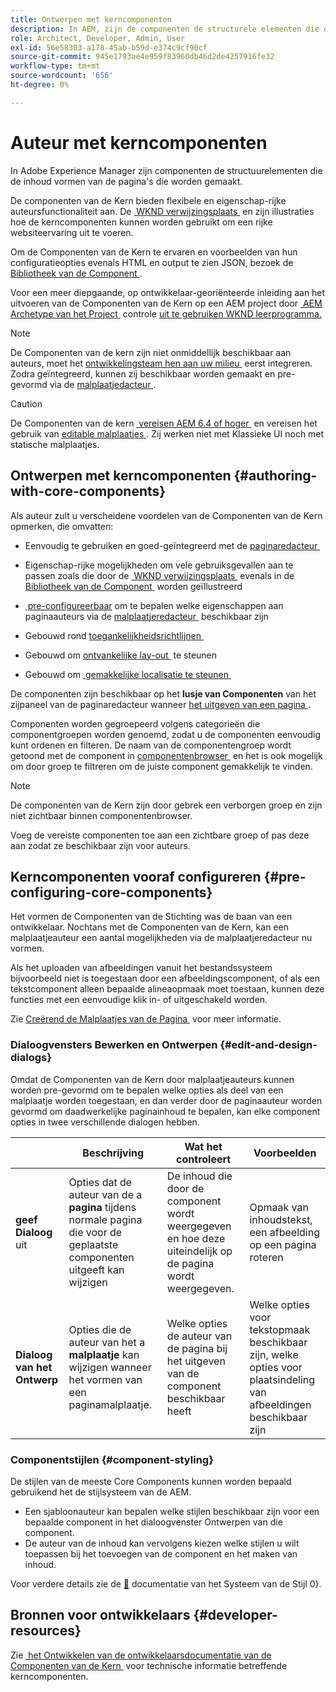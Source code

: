 ```yaml
---
title: Ontwerpen met kerncomponenten
description: In AEM, zijn de componenten de structurele elementen die de inhoud van de pagina's vormen die worden ontworpen - de Componenten van de Kern bieden flexibele en eigenschap-rijke auteursfunctionaliteit aan.
role: Architect, Developer, Admin, User
exl-id: 56e58303-a178-45ab-b59d-e374c9cf90cf
source-git-commit: 945e1793ae4e959f83960db46d2de4257916fe32
workflow-type: tm+mt
source-wordcount: '656'
ht-degree: 0%

---
```


# Auteur met kerncomponenten

In Adobe Experience Manager zijn componenten de structuurelementen die de inhoud vormen van de pagina&#39;s die worden gemaakt.

De componenten van de Kern bieden flexibele en eigenschap-rijke auteursfunctionaliteit aan. De [&#x200B; WKND verwijzingsplaats &#x200B;](https://wknd.site) en zijn illustraties hoe de kerncomponenten kunnen worden gebruikt om een rijke websiteervaring uit te voeren.

Om de Componenten van de Kern te ervaren en voorbeelden van hun configuratieopties evenals HTML en output te zien JSON, bezoek de [&#x200B; Bibliotheek van de Component &#x200B;](https://adobe.com/go/aem_cmp_library).

Voor een meer diepgaande, op ontwikkelaar-georiënteerde inleiding aan het uitvoeren van de Componenten van de Kern op een AEM project door [&#x200B; AEM Archetype van het Project &#x200B;](/help/developing/archetype/overview.md) controle [&#x200B; uit te gebruiken WKND leerprogramma.](https://experienceleague.adobe.com/docs/experience-manager-learn/getting-started-wknd-tutorial-develop/overview.html?lang=nl-NL)

>[!NOTE]
>
>De Componenten van de kern zijn niet onmiddellijk beschikbaar aan auteurs, moet het [&#x200B; ontwikkelingsteam hen aan uw milieu &#x200B;](/help/get-started/using.md) eerst integreren. Zodra geïntegreerd, kunnen zij beschikbaar worden gemaakt en pre-gevormd via de [&#x200B; malplaatjedacteur &#x200B;](https://experienceleague.adobe.com/docs/experience-manager-cloud-service/sites/authoring/features/templates.html?lang=nl-NL).

>[!CAUTION]
>
>De Componenten van de kern [&#x200B; vereisen AEM 6.4 of hoger &#x200B;](/help/versions.md) en vereisen het gebruik van [&#x200B; editable malplaatjes &#x200B;](https://experienceleague.adobe.com/docs/experience-manager-cloud-service/sites/authoring/features/templates.html?lang=nl-NL). Zij werken niet met Klassieke UI noch met statische malplaatjes.

## Ontwerpen met kerncomponenten {#authoring-with-core-components}

Als auteur zult u verscheidene voordelen van de Componenten van de Kern opmerken, die omvatten:

* Eenvoudig te gebruiken en goed-geïntegreerd met de [&#x200B; paginaredacteur &#x200B;](https://experienceleague.adobe.com/docs/experience-manager-cloud-service/sites/authoring/fundamentals/editing-content.html?lang=nl-NL)

* Eigenschap-rijke mogelijkheden om vele gebruiksgevallen aan te passen zoals die door de [&#x200B; WKND verwijzingsplaats &#x200B;](https://wknd.site) evenals in de [&#x200B; Bibliotheek van de Component &#x200B;](https://adobe.com/go/aem_cmp_library) worden geïllustreerd

* [&#x200B; pre-configureerbaar &#x200B;](#pre-configuring-core-components) om te bepalen welke eigenschappen aan paginaauteurs via de [&#x200B; malplaatjeredacteur &#x200B;](https://experienceleague.adobe.com/docs/experience-manager-cloud-service/sites/authoring/features/templates.html?lang=nl-NL) beschikbaar zijn

* Gebouwd rond [&#x200B; toegankelijkheidsrichtlijnen &#x200B;](https://experienceleague.adobe.com/docs/experience-manager-cloud-service/sites/authoring/fundamentals/accessible-content.html?lang=nl-NL)

* Gebouwd om [&#x200B; ontvankelijke lay-out &#x200B;](https://experienceleague.adobe.com/docs/experience-manager-cloud-service/sites/authoring/features/responsive-layout.html?lang=nl-NL) te steunen

* Gebouwd om [&#x200B; gemakkelijke localisatie te steunen &#x200B;](localization.md)

De componenten zijn beschikbaar op het **lusje van Componenten** van het zijpaneel van de paginaredacteur wanneer [&#x200B; het uitgeven van een pagina &#x200B;](https://experienceleague.adobe.com/docs/experience-manager-cloud-service/sites/authoring/fundamentals/editing-content.html?lang=nl-NL).

Componenten worden gegroepeerd volgens categorieën die componentgroepen worden genoemd, zodat u de componenten eenvoudig kunt ordenen en filteren. De naam van de componentengroep wordt getoond met de component in [&#x200B; componentenbrowser &#x200B;](https://experienceleague.adobe.com/docs/experience-manager-cloud-service/sites/authoring/fundamentals/editing-content.html?lang=nl-NL) en het is ook mogelijk om door groep te filtreren om de juiste component gemakkelijk te vinden.

>[!NOTE]
>
>De componenten van de Kern zijn door gebrek een verborgen groep en zijn niet zichtbaar binnen componentenbrowser.
>
>Voeg de vereiste componenten toe aan een zichtbare groep of pas deze aan zodat ze beschikbaar zijn voor auteurs.

## Kerncomponenten vooraf configureren {#pre-configuring-core-components}

Het vormen de Componenten van de Stichting was de baan van een ontwikkelaar. Nochtans met de Componenten van de Kern, kan een malplaatjeauteur een aantal mogelijkheden via de malplaatjeredacteur nu vormen.

Als het uploaden van afbeeldingen vanuit het bestandssysteem bijvoorbeeld niet is toegestaan door een afbeeldingscomponent, of als een tekstcomponent alleen bepaalde alineaopmaak moet toestaan, kunnen deze functies met een eenvoudige klik in- of uitgeschakeld worden.

Zie [&#x200B; Creërend de Malplaatjes van de Pagina &#x200B;](https://experienceleague.adobe.com/docs/experience-manager-cloud-service/sites/authoring/features/templates.html?lang=nl-NL) voor meer informatie.

### Dialoogvensters Bewerken en Ontwerpen {#edit-and-design-dialogs}

Omdat de Componenten van de Kern door malplaatjeauteurs kunnen worden pre-gevormd om te bepalen welke opties als deel van een malplaatje worden toegestaan, en dan verder door de paginaauteur worden gevormd om daadwerkelijke paginainhoud te bepalen, kan elke component opties in twee verschillende dialogen hebben.

|  | Beschrijving | Wat het controleert | Voorbeelden |
|--- |--- |--- |--- |
| **geef Dialoog** uit | Opties dat de auteur van de a **pagina** tijdens normale pagina die voor de geplaatste componenten uitgeeft kan wijzigen | De inhoud die door de component wordt weergegeven en hoe deze uiteindelijk op de pagina wordt weergegeven. | Opmaak van inhoudstekst, een afbeelding op een pagina roteren |
| **Dialoog van het Ontwerp** | Opties die de auteur van het a **malplaatje** kan wijzigen wanneer het vormen van een paginamalplaatje. | Welke opties de auteur van de pagina bij het uitgeven van de component beschikbaar heeft | Welke opties voor tekstopmaak beschikbaar zijn, welke opties voor plaatsindeling van afbeeldingen beschikbaar zijn |

### Componentstijlen {#component-styling}

De stijlen van de meeste Core Components kunnen worden bepaald gebruikend het de stijlsysteem van de AEM.

* Een sjabloonauteur kan bepalen welke stijlen beschikbaar zijn voor een bepaalde component in het dialoogvenster Ontwerpen van die component.
* De auteur van de inhoud kan vervolgens kiezen welke stijlen u wilt toepassen bij het toevoegen van de component en het maken van inhoud.

Voor verdere details zie de [&#128279;](https://experienceleague.adobe.com/docs/experience-manager-cloud-service/sites/authoring/features/style-system.html?lang=nl-NL) documentatie van het Systeem van de Stijl 0&rbrace;.

## Bronnen voor ontwikkelaars {#developer-resources}

Zie [&#x200B; het Ontwikkelen van de ontwikkelaarsdocumentatie van de Componenten van de Kern &#x200B;](/help/developing/overview.md) voor technische informatie betreffende kerncomponenten.
